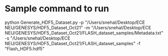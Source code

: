 # Sample command to run
python Generate_HDF5_Dataset.py -p "/Users/snehal/Desktop/ECE NEU/GENESYS/HDF5_Dataset_Oct21" -m "/Users/snehal/Desktop/ECE NEU/GENESYS/HDF5_Dataset_Oct21/FLASH_dataset_samples/Metadata.txt" -s "/Users/snehal/Desktop/ECE NEU/GENESYS/HDF5_Dataset_Oct21/FLASH_dataset_samples" -f "Flash_HDF5.hdf5"
